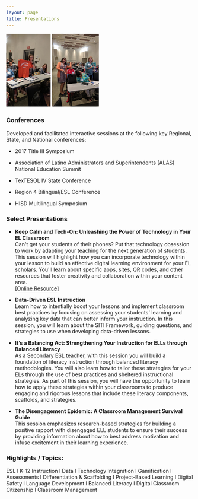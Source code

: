 ```yaml
---
layout: page
title: Presentations
---
```

<img src="assets/APconferencephoto.png" width="250">

### Conferences ###
Developed and facilitated interactive sessions at the following key Regional, State, and National conferences:  
* 2017 Title III Symposium

* Association of Latino Administrators and Superintendents (ALAS) National Education Summit

* TexTESOL IV State Conference

* Region 4 Bilingual/ESL Conference

* HISD Multilingual Symposium

### Select Presentations ###

* **Keep Calm and Tech-On: Unleashing the Power of Technology in Your EL Classroom**  
Can't get your students of their phones? Put that technology obsession to work by adapting your teaching for the next generation of students. This session will highlight how you can incorporate technology within your lesson to build an effective digital learning environment for your EL scholars. You'll learn about specific apps, sites, QR codes, and other resources that foster creativity and collaboration within your content area.  
[[Online Resource](https://sites.google.com/view/digitalresources)]

* **Data-Driven ESL Instruction**  
Learn how to intentially boost your lessons and implement classroom best practices by focusing on assessing your students' learning and analyzing key data that can better inform your instruction. In this session, you will learn about the SITI Framework, guiding questions, and strategies to use when developing data-driven lessons.

* **It’s a Balancing Act: Strengthening Your Instruction for ELLs through Balanced Literacy**  
As a Secondary ESL teacher, with this session you will build a foundation of literacy instruction through balanced literacy methodologies. You will also learn how to tailor these strategies for your ELs through the use of best practices and sheltered instructional strategies. As part of this session, you will have the opportunity to learn how to apply these strategies within your classrooms to produce engaging and rigorous lessons that include these literacy components, scaffolds, and strategies.

* **The Disengagement Epidemic: A Classroom Management Survival Guide**  
This session emphasizes research-based strategies for building a positive rapport with disengaged ELL students to ensure their success by providing information about how to best address motivation and infuse excitement in their learning experience.

### Highlights / Topics: ###

ESL l K-12 Instruction l Data l Technology Integration l Gamification l Assessments l Differentiation & Scaffolding l Project-Based Learning l Digital Safety l Language Development l Balanced Literacy l Digital Classroom Citizenship l Classroom Management
